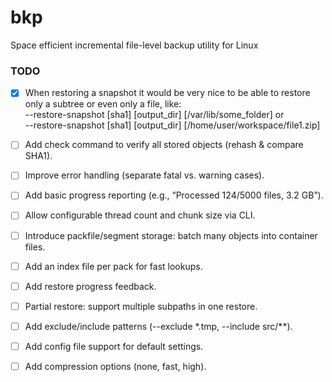 # bkp
Space efficient incremental file-level backup utility for Linux

### TODO
- [x] When restoring a snapshot it would be very nice to be able to restore only a subtree or even only a file, like:  
      --restore-snapshot [sha1] [output_dir] [/var/lib/some_folder] or   
      --restore-snapshot [sha1] [output_dir] [/home/user/workspace/file1.zip]  
- [ ] Add check command to verify all stored objects (rehash & compare SHA1).  
- [ ] Improve error handling (separate fatal vs. warning cases).  
- [ ] Add basic progress reporting (e.g., “Processed 124/5000 files, 3.2 GB”).  
- [ ] Allow configurable thread count and chunk size via CLI.  
- [ ] Introduce packfile/segment storage: batch many objects into container files.  
- [ ] Add an index file per pack for fast lookups.  
- [ ] Add restore progress feedback.  
- [ ] Partial restore: support multiple subpaths in one restore.  
- [ ] Add exclude/include patterns (--exclude *.tmp, --include src/**).  
- [ ] Add config file support for default settings.  
- [ ] Add compression options (none, fast, high).  


